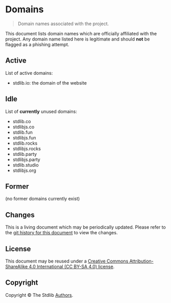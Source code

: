 # Domains

> Domain names associated with the project.

This document lists domain names which are officially affiliated with the project. Any domain name listed here is legitimate and should **not** be flagged as a phishing attempt.

## Active

List of active domains:

-   stdlib.io: the domain of the website

## Idle

List of **currently** unused domains:

-   stdlib.co
-   stdlibjs.co
-   stdlib.fun
-   stdlibjs.fun
-   stdlib.rocks
-   stdlibjs.rocks
-   stdlib.party
-   stdlibjs.party
-   stdlib.studio
-   stdlibjs.org

## Former

(no former domains currently exist)

## Changes

This is a living document which may be periodically updated. Please refer to the [git history for this document][stdlib-git-commit-log-domains] to view the changes.

## License

This document may be reused under a [Creative Commons Attribution-ShareAlike 4.0 International (CC BY-SA 4.0) license][cc-by-sa-4.0].

## Copyright

Copyright © The Stdlib [Authors][stdlib-authors].

<section class="links">

[stdlib-git-commit-log-domains]: https://github.com/stdlib-js/stdlib/commits/develop/docs/policies/domains.md

[stdlib-authors]: https://github.com/stdlib-js/stdlib/graphs/contributors

[cc-by-sa-4.0]: https://creativecommons.org/licenses/by-sa/4.0/

</section>

<!-- /.links -->
